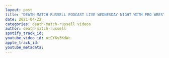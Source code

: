 ```yaml
---
layout: post
title: "DEATH MATCH RUSSELL PODCAST LIVE WEDNESDAY NIGHT WITH PRO WRESTLER TONY BATISTA"
date: 2021-04-22
categories: death-match-russell videos
author: death-match-russell
spotify_track_id: 
youtube_video_id: otCY6y3KdWc
apple_track_id: 
youtube_metadata: 
---
```

